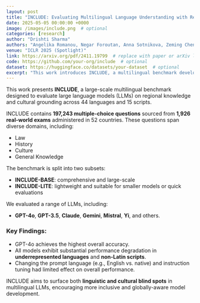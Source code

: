 ```yaml
---
layout: post
title: "INCLUDE: Evaluating Multilingual Language Understanding with Regional Knowledge"
date: 2025-05-05 00:00:00 +0000
image: /images/include.png  # optional
categories: [research]
author: "Drishti Sharma"
authors: "Angelika Romanou, Negar Foroutan, Anna Sotnikova, Zeming Chen, Sree Harsha Nelaturu, Shivalika Singh,......,<strong>Drishti Sharma</strong>,....., Marzieh Fadaee, Sara Hooker, Antoine Bosselut"
venue: "ICLR 2025 (Spotlight)"
link: https://arxiv.org/pdf/2411.19799  # replace with paper or arXiv link
code: https://github.com/your-org/include  # optional
dataset: https://huggingface.co/datasets/your-dataset  # optional
excerpt: "This work introduces INCLUDE, a multilingual benchmark developed to assess LLMs on regional knowledge and cultural grounding across 44 languages and 15 scripts. Comprising 197,243 MCQs derived from 1,926 real-world exams conducted in 52 countries, the benchmark spans domains such as law, history, culture, and GK. INCLUDE is organized into two subsets: INCLUDE-BASE, which is comprehensive and large-scale, and INCLUDE-LITE, a lightweight version suitable for smaller models or quicker evaluations. The benchmark evaluates a variety of LLMs, including GPT-4o, GPT-3.5, Claude, Gemini, Mistral, Yi, and others. Among these, GPT-4o demonstrated the highest overall accuracy, though all models showed significant performance drops in underrepresented languages and non-Latin scripts. Notably, altering the prompt language or applying instruction tuning had minimal impact on performance."
---
```


This work presents **INCLUDE**, a large-scale multilingual benchmark designed to evaluate large language models (LLMs) on regional knowledge and cultural grounding across 44 languages and 15 scripts.

INCLUDE contains **197,243 multiple-choice questions** sourced from **1,926 real-world exams** administered in 52 countries. These questions span diverse domains, including:

- Law  
- History  
- Culture  
- General Knowledge  

The benchmark is split into two subsets:

- **INCLUDE-BASE**: comprehensive and large-scale  
- **INCLUDE-LITE**: lightweight and suitable for smaller models or quick evaluations

We evaluated a range of LLMs, including:

- **GPT-4o**, **GPT-3.5**, **Claude**, **Gemini**, **Mistral**, **Yi**, and others.

### Key Findings:

- GPT-4o achieves the highest overall accuracy.
- All models exhibit substantial performance degradation in **underrepresented languages** and **non-Latin scripts**.
- Changing the prompt language (e.g., English vs. native) and instruction tuning had limited effect on overall performance.

INCLUDE aims to surface both **linguistic and cultural blind spots** in multilingual LLMs, encouraging more inclusive and globally-aware model development.
